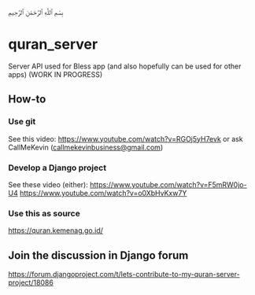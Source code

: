 بِسْمِ ٱللَّٰهِ ٱلرَّحْمَٰنِ ٱلرَّحِيمِ
# quran_server
Server API used for Bless app (and also hopefully can be used for other apps) (WORK IN PROGRESS)

## How-to
### Use git
See this video:
https://www.youtube.com/watch?v=RGOj5yH7evk or ask CallMeKevin (callmekevinbusiness@gmail.com)

### Develop a Django project
See these video (either):
https://www.youtube.com/watch?v=F5mRW0jo-U4
https://www.youtube.com/watch?v=o0XbHvKxw7Y

### Use this as source
https://quran.kemenag.go.id/

## Join the discussion in Django forum
https://forum.djangoproject.com/t/lets-contribute-to-my-quran-server-project/18086

